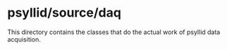 # psyllid/source/daq

This directory contains the classes that do the actual work of psyllid data acquisition.
